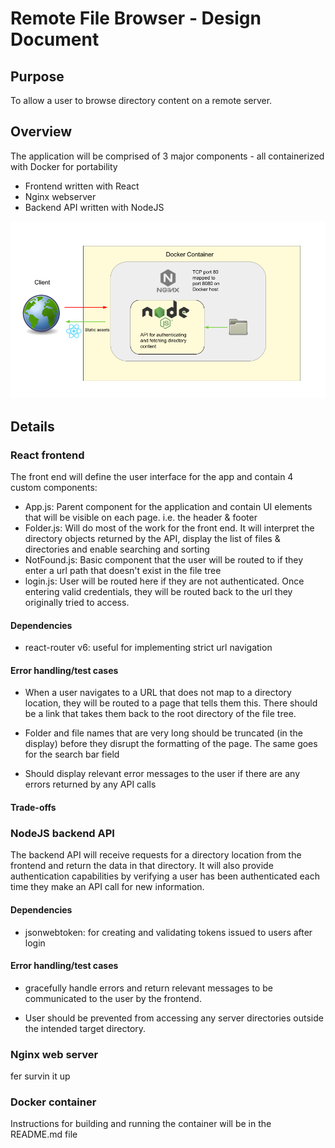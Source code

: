 # Remote File Browser - Design Document

## Purpose

To allow a user to browse directory content on a remote server.

## Overview

The application will be comprised of 3 major components - all containerized with Docker for portability

- Frontend written with React
- Nginx webserver
- Backend API written with NodeJS

![Overview Wireframe](/public/images/TeleportOverviewWF.png)

## Details

### React frontend

The front end will define the user interface for the app and contain 4 custom components:
- App.js: Parent component for the application and contain UI elements that will be visible on each page. i.e. the header & footer
- Folder.js: Will do most of the work for the front end. It will interpret the directory objects returned by the API, display the list of files & directories and enable searching and sorting
- NotFound.js: Basic component that the user will be routed to if they enter a url path that doesn't exist in the file tree
- login.js: User will be routed here if they are not authenticated. Once entering valid credentials, they will be routed back to the url they originally tried to access.

#### Dependencies

- react-router v6: useful for implementing strict url navigation

#### Error handling/test cases

- When a user navigates to a URL that does not map to a directory location, they will be routed to a page that tells them this. There should be a link that takes them back to the root directory of the file tree.

- Folder and file names that are very long should be truncated (in the display) before they disrupt the formatting of the page. The same goes for the search bar field

- Should display relevant error messages to the user if there are any errors returned by any API calls

#### Trade-offs

### NodeJS backend API

The backend API will receive requests for a directory location from the frontend and return the data in that directory. It will also provide authentication capabilities by verifying a user has been authenticated each time they make an API call for new information.

#### Dependencies

- jsonwebtoken: for creating and validating tokens issued to users after login

#### Error handling/test cases

- gracefully handle errors and return relevant messages to be communicated to the user by the frontend.

- User should be prevented from accessing any server directories outside the intended target directory.


### Nginx web server

fer survin it up

### Docker container

Instructions for building and running the container will be in the README.md file


